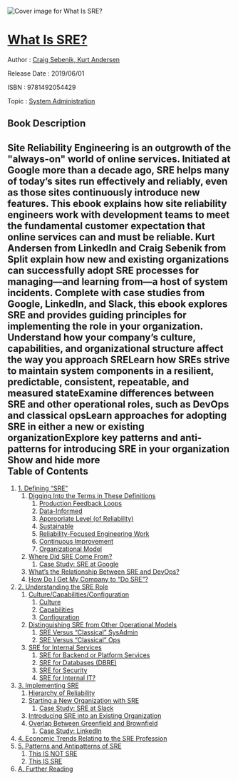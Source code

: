 ![Cover image for What Is SRE?](https://imgdetail.ebookreading.net/cover/cover/20200215/EB9781492054429.jpg)

[What Is SRE?](https://ebookreading.net/view/book/What+Is+SRE%3F-EB9781492054429_1.html "What Is SRE?")
====================================================================================================================

Author : [Craig Sebenik](https://ebookreading.net/search/author/Craig+Sebenik),[ Kurt Andersen](https://ebookreading.net/search/author/+Kurt+Andersen)

Release Date : 2019/06/01

ISBN : 9781492054429

Topic : [System Administration](https://ebookreading.net/search/category/system-administration)

Book Description
-----------------

 Site Reliability Engineering is an outgrowth of the "always-on" world of online services. Initiated at Google more than a decade ago, SRE helps many of today’s sites run effectively and reliably, even as those sites continuously introduce new features. This ebook explains how site reliability engineers work with development teams to meet the fundamental customer expectation that online services can and must be reliable.
Kurt Andersen from LinkedIn and Craig Sebenik from Split explain how new and existing organizations can successfully adopt SRE processes for managing—and learning from—a host of system incidents. Complete with case studies from Google, LinkedIn, and Slack, this ebook explores SRE and provides guiding principles for implementing the role in your organization.
Understand how your company’s culture, capabilities, and organizational structure affect the way you approach SRELearn how SREs strive to maintain system components in a resilient, predictable, consistent, repeatable, and measured stateExamine differences between SRE and other operational roles, such as DevOps and classical opsLearn approaches for adopting SRE in either a new or existing organizationExplore key patterns and anti-patterns for introducing SRE in your organization        Show and hide more                
Table of Contents
-----------------

1. [1. Defining “SRE”](https://ebookreading.net/view/book/What+Is+SRE%3F-EB9781492054429_4.html#ch01-defining-sre)
    1. [Digging Into the Terms in These Definitions](https://ebookreading.net/view/book/What+Is+SRE%3F-EB9781492054429_4.html#idm46095335934136)
        1. [Production Feedback Loops](https://ebookreading.net/view/book/What+Is+SRE%3F-EB9781492054429_4.html#idm46095335301112)
        1. [Data-Informed](https://ebookreading.net/view/book/What+Is+SRE%3F-EB9781492054429_4.html#idm46095335104232)
        1. [Appropriate Level (of Reliability)](https://ebookreading.net/view/book/What+Is+SRE%3F-EB9781492054429_4.html#idm46095335293128)
        1. [Sustainable](https://ebookreading.net/view/book/What+Is+SRE%3F-EB9781492054429_4.html#idm46095335292232)
        1. [Reliability-Focused Engineering Work](https://ebookreading.net/view/book/What+Is+SRE%3F-EB9781492054429_4.html#idm46095335265224)
        1. [Continuous Improvement](https://ebookreading.net/view/book/What+Is+SRE%3F-EB9781492054429_4.html#idm46095335267448)
        1. [Organizational Model](https://ebookreading.net/view/book/What+Is+SRE%3F-EB9781492054429_4.html#idm46095335260248)
    1. [Where Did SRE Come From?](https://ebookreading.net/view/book/What+Is+SRE%3F-EB9781492054429_4.html#idm46095335299144)
        1. [Case Study: SRE at Google](https://ebookreading.net/view/book/What+Is+SRE%3F-EB9781492054429_4.html#idm46095335248216)
    1. [What’s the Relationship Between SRE and DevOps?](https://ebookreading.net/view/book/What+Is+SRE%3F-EB9781492054429_4.html#idm46095335272088)
    1. [How Do I Get My Company to “Do SRE”?](https://ebookreading.net/view/book/What+Is+SRE%3F-EB9781492054429_4.html#idm46095335242248)
1. [2. Understanding the SRE Role](https://ebookreading.net/view/book/What+Is+SRE%3F-EB9781492054429_5.html#ch02-sre-role)
    1. [Culture/Capabilities/Configuration](https://ebookreading.net/view/book/What+Is+SRE%3F-EB9781492054429_5.html#idm46095335251656)
        1. [Culture](https://ebookreading.net/view/book/What+Is+SRE%3F-EB9781492054429_5.html#idm46095335225272)
        1. [Capabilities](https://ebookreading.net/view/book/What+Is+SRE%3F-EB9781492054429_5.html#idm46095335216104)
        1. [Configuration](https://ebookreading.net/view/book/What+Is+SRE%3F-EB9781492054429_5.html#idm46095335207000)
    1. [Distinguishing SRE from Other Operational Models](https://ebookreading.net/view/book/What+Is+SRE%3F-EB9781492054429_5.html#idm46095335201544)
        1. [SRE Versus “Classical” SysAdmin](https://ebookreading.net/view/book/What+Is+SRE%3F-EB9781492054429_5.html#idm46095335199416)
        1. [SRE Versus “Classical” Ops](https://ebookreading.net/view/book/What+Is+SRE%3F-EB9781492054429_5.html#idm46095335193880)
    1. [SRE for Internal Services](https://ebookreading.net/view/book/What+Is+SRE%3F-EB9781492054429_5.html#idm46095335183544)
        1. [SRE for Backend or Platform Services](https://ebookreading.net/view/book/What+Is+SRE%3F-EB9781492054429_5.html#idm46095335190328)
        1. [SRE for Databases (DBRE)](https://ebookreading.net/view/book/What+Is+SRE%3F-EB9781492054429_5.html#idm46095335189576)
        1. [SRE for Security](https://ebookreading.net/view/book/What+Is+SRE%3F-EB9781492054429_5.html#idm46095335097176)
        1. [SRE for Internal IT?](https://ebookreading.net/view/book/What+Is+SRE%3F-EB9781492054429_5.html#idm46095335093704)
1. [3. Implementing SRE](https://ebookreading.net/view/book/What+Is+SRE%3F-EB9781492054429_6.html#ch03-implementing-s)
    1. [Hierarchy of Reliability](https://ebookreading.net/view/book/What+Is+SRE%3F-EB9781492054429_6.html#idm46095335082952)
    1. [Starting a New Organization with SRE](https://ebookreading.net/view/book/What+Is+SRE%3F-EB9781492054429_6.html#idm46095335083912)
        1. [Case Study: SRE at Slack](https://ebookreading.net/view/book/What+Is+SRE%3F-EB9781492054429_6.html#idm46095335048456)
    1. [Introducing SRE into an Existing Organization](https://ebookreading.net/view/book/What+Is+SRE%3F-EB9781492054429_6.html#idm46095335063864)
    1. [Overlap Between Greenfield and Brownfield](https://ebookreading.net/view/book/What+Is+SRE%3F-EB9781492054429_6.html#idm46095335052168)
        1. [Case Study: LinkedIn](https://ebookreading.net/view/book/What+Is+SRE%3F-EB9781492054429_6.html#idm46095335042088)
1. [4. Economic Trends Relating to the SRE Profession](https://ebookreading.net/view/book/What+Is+SRE%3F-EB9781492054429_7.html#ch04-economics)
1. [5. Patterns and Antipatterns of SRE](https://ebookreading.net/view/book/What+Is+SRE%3F-EB9781492054429_8.html#ch05-conclusion)
    1. [This IS NOT SRE](https://ebookreading.net/view/book/What+Is+SRE%3F-EB9781492054429_8.html#idm46095334997816)
    1. [This IS SRE](https://ebookreading.net/view/book/What+Is+SRE%3F-EB9781492054429_8.html#idm46095334984328)
1. [A. Further Reading](https://ebookreading.net/view/book/What+Is+SRE%3F-EB9781492054429_9.html#appendix-a-further-)
